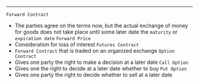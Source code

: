 ***
`Forward Contract`
* The parties agree on the terms now, but the actual exchange of money for goods does not take place until some later date the `maturity` or `expiration date`
`Forward Price`
* Consideration for loss of interest
`Futures Contract`
* `Forward Contract` that is traded on an organized exchange
`Option Contract`
* Gives one party the right to make a decision at a later date
`Call Option`
* Gives one the right to decide at a later date whether to buy
`Put Option`
* Gives one party the right to decide whether to sell at a later date